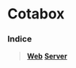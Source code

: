 # Cotabox

### Indice
>**[Web](https://github.com/diogoNaN/test_Cotabox/tree/master/web)**
>**[Server](https://github.com/diogoNaN/test_Cotabox/tree/master/server)**
